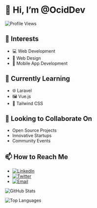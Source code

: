 # 👋 Hi, I’m @OcidDev

![Profile Views](https://komarev.com/ghpvc/?username=OcidDev&color=blue)

## 👀 Interests
- 💻 Web Development
- 🎨 Web Design
- 📱 Mobile App Development

## 🌱 Currently Learning
- 🌐 Laravel
- 🖼️ Vue.js
- 🎨 Tailwind CSS

## 💞️ Looking to Collaborate On
- Open Source Projects
- Innovative Startups
- Community Events

## 📫 How to Reach Me
- [![LinkedIn](https://img.shields.io/badge/LinkedIn-blue?style=flat&logo=linkedin)](https://www.linkedin.com/in/abdul-rosyid-1b2490210/)
- [![Twitter](https://img.shields.io/badge/Twitter-blue?style=flat&logo=twitter)](https://twitter.com/yourprofile)
- [![Email](https://img.shields.io/badge/Email-red?style=flat&logo=gmail)](mailto:your.email@example.com)

![GitHub Stats](https://github-readme-stats.vercel.app/api?username=OcidDev&show_icons=true&theme=radical)

![Top Languages](https://github-readme-stats.vercel.app/api/top-langs/?username=OcidDev&layout=compact&theme=radical)
